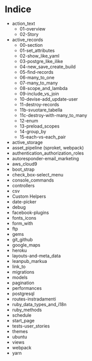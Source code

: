 
# <a name="top"></a> Indice

- action_text
    - 01-overview
    - 02-Story
- active_records
    - 00-section
    - 01-set_attributes
    - 02-show_like_yaml
    - 03-postgre_like_ilike
    - 04-new_save_create_build
    - 05-find-records
    - 06-many_to_one
    - 07-many_to_many
    - 08-scope_and_lambda
    - 09-include_vs_join
    - 10-devise-add_update-user
    - 11-destroy-records
    - 11b-svuotare_tabella
    - 11c-destroy-with-many_to_many
    - 12-enum
    - 13-preload_scopes
    - 14-group_by
    - 15-each-vs-each_pair
- active_storage
- asset_pipeline (sproket, webpack)
- authentication_authorization_roles
- autoresponder-email_marketing
- aws_cloud9
- boot_strap
- check_box-select_menu
- console_commands
- controllers
- csv
- Custom Helpers
- date-picker
- debug
- facebook-plugins
- fonts_icons
- form_with
- ftp
- gems
- git_github
- google_maps
- heroku
- layouts-and-meta_data
- leanpub_markua
- link_to
- migrations
- models
- pagination
- performances
- postgresql
- routes-instradamenti
- ruby_data_types_and_i18n
- ruby_methods
- schedule
- start_page
- tests-user_stories
- themes
- ubuntu
- views
- webpack
- yarn
